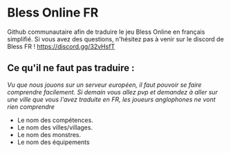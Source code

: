 # Bless Online FR 

Github communautaire afin de traduire le jeu Bless Online en français simplifié. 
Si vous avez des questions, n'hésitez pas à venir sur le discord de Bless FR ! https://discord.gg/32vHsfT

## Ce qu'il ne faut pas traduire :
*Vu que nous jouons sur un serveur européen, il faut pouvoir se faire comprendre facilement. Si demain vous allez pvp et demandez à aller sur une ville que vous l'avez traduite en FR, les joueurs anglophones ne vont rien comprendre*

* Le nom des compétences.
* Le nom des villes/villages.
* Le nom des monstres.
* Le nom des équipements
